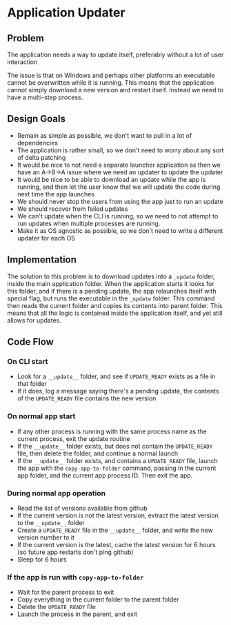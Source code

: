 ﻿# Application Updater

## Problem
The application needs a way to update itself, preferably without a lot of
user interaction

The issue is that on Windows and perhaps other platforms an executable cannot
be overwritten while it is running. This means that the application cannot
simply download a new version and restart itself. Instead we need to have
a multi-step process.

## Design Goals

* Remain as simple as possible, we don't want to pull in a lot of dependencies
* The application is rather small, so we don't need to worry about any sort of delta
  patching
* It would be nice to not need a separate launcher application as then we have an A->B->A issue
  where we need an updater to update the updater
* It would be nice to be able to download an update while the app is running, and then let the user
  know that we will update the code during next time the app launches
* We should never stop the users from using the app just to run an update
* We should recover from failed updates
* We can't update when the CLI is running, so we need to not attempt to run updates when multiple
  processes are running.
* Make it as OS agnostic as possible, so we don't need to write a different updater for each OS



## Implementation

The solution to this problem is to download updates into a `_update` folder, inside the main
application folder. When the application starts it looks for this folder, and if there is a pending
update, the app relaunches itself with special flag, but runs the executable in the `_update` folder.
This command then reads the current folder and copies its contents into parent folder. This means
that all the logic is contained inside the application itself, and yet still allows for updates.


## Code Flow

### On CLI start
* Look for a `__update__` folder, and see if `UPDATE_READY` exists as a file in that folder
* If it does, log a message saying there's a pending update, the contents of the `UPDATE_READY` file contains the new version

### On normal app start
* If any other process is running with the same process name as the current process, exit the update routine
* If the `__update__` folder exists, but does not contain the `UPDATE_READY` file, then delete the folder, and continue a normal launch
* If the `__update__` folder exists, and contains a `UPDATE_READY` file, launch the app with the `copy-app-to-folder` command,
  passing in the current app folder, and the current app process ID. Then exit the app.

### During normal app operation
* Read the list of versions available from github
* If the current version is not the latest version, extract the latest version to the `__update__` folder
* Create a `UPDATE_READY` file in the `__update__` folder, and write the new version number to it
* If the current version is the latest, cache the latest version for 6 hours (so future app restarts don't ping github)
* Sleep for 6 hours

### If the app is run with `copy-app-to-folder`
* Wait for the parent process to exit
* Copy everything in the current folder to the parent folder
* Delete the `UPDATE_READY` file
* Launch the process in the parent, and exit
